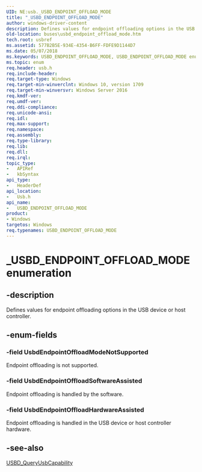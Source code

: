 ```yaml
---
UID: NE:usb._USBD_ENDPOINT_OFFLOAD_MODE
title: "_USBD_ENDPOINT_OFFLOAD_MODE"
author: windows-driver-content
description: Defines values for endpoint offloading options in the USB device or host controller.
old-location: buses\usbd_endpoint_offload_mode.htm
tech.root: usbref
ms.assetid: 577B2B5E-934E-4354-B6FF-FDFE9D1144D7
ms.date: 05/07/2018
ms.keywords: USBD_ENDPOINT_OFFLOAD_MODE, USBD_ENDPOINT_OFFLOAD_MODE enumeration [Buses], UsbdEndpointOffloadHardwareAssisted, UsbdEndpointOffloadModeNotSupported, UsbdEndpointOffloadSoftwareAssisted, _USBD_ENDPOINT_OFFLOAD_MODE, buses.usbd_endpoint_offload_mode, usb/USBD_ENDPOINT_OFFLOAD_MODE, usb/UsbdEndpointOffloadHardwareAssisted, usb/UsbdEndpointOffloadModeNotSupported, usb/UsbdEndpointOffloadSoftwareAssisted
ms.topic: enum
req.header: usb.h
req.include-header: 
req.target-type: Windows
req.target-min-winverclnt: Windows 10, version 1709
req.target-min-winversvr: Windows Server 2016
req.kmdf-ver: 
req.umdf-ver: 
req.ddi-compliance: 
req.unicode-ansi: 
req.idl: 
req.max-support: 
req.namespace: 
req.assembly: 
req.type-library: 
req.lib: 
req.dll: 
req.irql: 
topic_type:
-	APIRef
-	kbSyntax
api_type:
-	HeaderDef
api_location:
-	Usb.h
api_name:
-	USBD_ENDPOINT_OFFLOAD_MODE
product:
- Windows
targetos: Windows
req.typenames: USBD_ENDPOINT_OFFLOAD_MODE
---
```


# _USBD_ENDPOINT_OFFLOAD_MODE enumeration


## -description


Defines values for endpoint offloading options in the USB device or host controller.


## -enum-fields




### -field UsbdEndpointOffloadModeNotSupported

Endpoint offloading is not supported.


### -field UsbdEndpointOffloadSoftwareAssisted

Endpoint offloading is handled by the software.


### -field UsbdEndpointOffloadHardwareAssisted

Endpoint offloading is handled in the USB device or host controller hardware.


## -see-also




<a href="https://msdn.microsoft.com/library/windows/hardware/hh406230">USBD_QueryUsbCapability</a>
 

 

